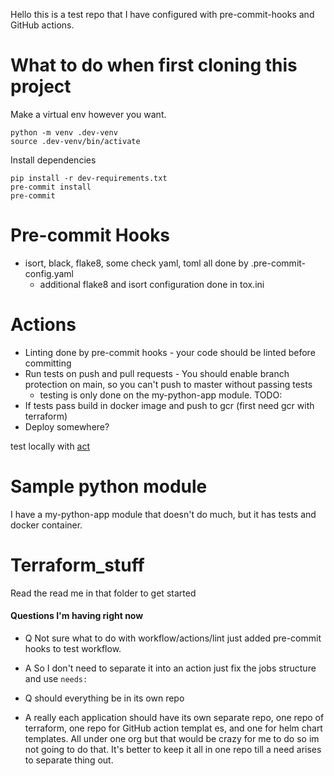 Hello this is a test repo that I have configured with pre-commit-hooks and GitHub actions.

# What to do when first cloning this project
Make a virtual env however you want.
```
python -m venv .dev-venv
source .dev-venv/bin/activate
```

Install dependencies
```
pip install -r dev-requirements.txt
pre-commit install
pre-commit
```

# Pre-commit Hooks
- isort, black, flake8, some check yaml, toml all done by .pre-commit-config.yaml
  - additional flake8 and isort configuration done in tox.ini

# Actions
- Linting done by pre-commit hooks - your code should be linted before committing
- Run tests on push and pull requests - You should enable branch protection on main, so you can't push to master without passing tests
  - testing is only done on the my-python-app module.
TODO:
- If tests pass build in docker image and push to gcr (first need gcr with terraform)
- Deploy somewhere?

test locally with [act](https://github.com/nektos/act)

# Sample python module
I have a my-python-app module that doesn't do much, but it has tests and docker container.

# Terraform_stuff
Read the read me in that folder to get started

#### Questions I'm having right now

- Q Not sure what to do with workflow/actions/lint just added pre-commit hooks to test workflow.
- A So I don't need to separate it into an action just fix the jobs structure and use `needs:`

- Q should everything be in its own repo
- A really each application should have its own separate repo, one repo of terraform, one repo for GitHub action templat
es, and one for helm chart templates. All under one org but that would be crazy for me to do so im not going to do that.
It's better to keep it all in one repo till a need arises to separate thing out.
